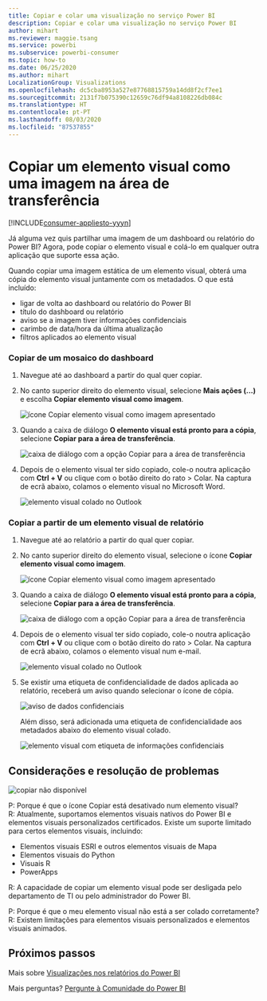 ```yaml
---
title: Copiar e colar uma visualização no serviço Power BI
description: Copiar e colar uma visualização no serviço Power BI
author: mihart
ms.reviewer: maggie.tsang
ms.service: powerbi
ms.subservice: powerbi-consumer
ms.topic: how-to
ms.date: 06/25/2020
ms.author: mihart
LocalizationGroup: Visualizations
ms.openlocfilehash: dc5cba8953a527e87768815759a14dd8f2cf7ee1
ms.sourcegitcommit: 2131f7b075390c12659c76df94a8108226db084c
ms.translationtype: HT
ms.contentlocale: pt-PT
ms.lasthandoff: 08/03/2020
ms.locfileid: "87537855"
---
```

# <a name="copy-a-visual-as-an-image-to-your-clipboard"></a>Copiar um elemento visual como uma imagem na área de transferência

[!INCLUDE[consumer-appliesto-yyyn](../includes/consumer-appliesto-yyyn.md)]

Já alguma vez quis partilhar uma imagem de um dashboard ou relatório do Power BI? Agora, pode copiar o elemento visual e colá-lo em qualquer outra aplicação que suporte essa ação. 

Quando copiar uma imagem estática de um elemento visual, obterá uma cópia do elemento visual juntamente com os metadados. O que está incluído:
* ligar de volta ao dashboard ou relatório do Power BI
* título do dashboard ou relatório
* aviso se a imagem tiver informações confidenciais
* carimbo de data/hora da última atualização
* filtros aplicados ao elemento visual

### <a name="copy-from-a-dashboard-tile"></a>Copiar de um mosaico do dashboard

1. Navegue até ao dashboard a partir do qual quer copiar.

2. No canto superior direito do elemento visual, selecione **Mais ações (...)** e escolha **Copiar elemento visual como imagem**. 

    ![ícone Copiar elemento visual como imagem apresentado](media/end-user-copy-paste/power-bi-copy-dashboard.png)

3. Quando a caixa de diálogo **O elemento visual está pronto para a cópia**, selecione **Copiar para a área de transferência**.

    ![caixa de diálogo com a opção Copiar para a área de transferência](media//end-user-copy-paste/power-bi-copied.png)

4. Depois de o elemento visual ter sido copiado, cole-o noutra aplicação com **Ctrl + V** ou clique com o botão direito do rato > Colar. Na captura de ecrã abaixo, colamos o elemento visual no Microsoft Word. 

    ![elemento visual colado no Outlook](media//end-user-copy-paste/power-bi-paste-word.png)

### <a name="copy-from-a-report-visual"></a>Copiar a partir de um elemento visual de relatório 

1. Navegue até ao relatório a partir do qual quer copiar.

2. No canto superior direito do elemento visual, selecione o ícone **Copiar elemento visual como imagem**. 

    ![ícone Copiar elemento visual como imagem apresentado](media/end-user-copy-paste/power-bi-copy-icon.png)

3. Quando a caixa de diálogo **O elemento visual está pronto para a cópia**, selecione **Copiar para a área de transferência**.

    ![caixa de diálogo com a opção Copiar para a área de transferência](media//end-user-copy-paste/power-bi-copied.png)


4. Depois de o elemento visual ter sido copiado, cole-o noutra aplicação com **Ctrl + V** ou clique com o botão direito do rato > Colar. Na captura de ecrã abaixo, colamos o elemento visual num e-mail.

    ![elemento visual colado no Outlook](media//end-user-copy-paste/power-bi-copy-email.png)

5. Se existir uma etiqueta de confidencialidade de dados aplicada ao relatório, receberá um aviso quando selecionar o ícone de cópia.  

    ![aviso de dados confidenciais](media//end-user-copy-paste/power-bi-sensitive.png)

    Além disso, será adicionada uma etiqueta de confidencialidade aos metadados abaixo do elemento visual colado. 

    ![elemento visual com etiqueta de informações confidenciais](media//end-user-copy-paste/power-bi-confidential.png)



## <a name="considerations-and-troubleshooting"></a>Considerações e resolução de problemas

   ![copiar não disponível](media//end-user-copy-paste/power-bi-copy-grey.png)


P: Porque é que o ícone Copiar está desativado num elemento visual?    
R: Atualmente, suportamos elementos visuais nativos do Power BI e elementos visuais personalizados certificados. Existe um suporte limitado para certos elementos visuais, incluindo: 
- Elementos visuais ESRI e outros elementos visuais de Mapa 
- Elementos visuais do Python 
- Visuais R 
- PowerApps    

R: A capacidade de copiar um elemento visual pode ser desligada pelo departamento de TI ou pelo administrador do Power BI.


P: Porque é que o meu elemento visual não está a ser colado corretamente?    
R: Existem limitações para elementos visuais personalizados e elementos visuais animados. 



## <a name="next-steps"></a>Próximos passos
Mais sobre [Visualizações nos relatórios do Power BI](end-user-visual-type.md)

Mais perguntas? [Pergunte à Comunidade do Power BI](https://community.powerbi.com/)

